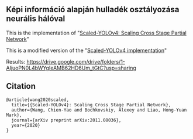 ## Képi információ alapján hulladék osztályozása neurális hálóval

This is the implementation of "[Scaled-YOLOv4: Scaling Cross Stage Partial Network](https://arxiv.org/abs/2011.08036)"

This is a modified version of the "[Scaled-YOLOv4 implementation](https://github.com/WongKinYiu/ScaledYOLOv4)"

Results: https://drive.google.com/drive/folders/1-AIjuoPN0L4bWYgIeAMB62HD6Um_tGtC?usp=sharing

## Citation

```
@article{wang2020scaled,
  title={{Scaled-YOLOv4}: Scaling Cross Stage Partial Network},
  author={Wang, Chien-Yao and Bochkovskiy, Alexey and Liao, Hong-Yuan Mark},
  journal={arXiv preprint arXiv:2011.08036},
  year={2020}
}
```
